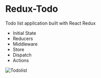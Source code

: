 # Redux-Todo

Todo list application built with React Redux

<ul>
  <li/>Initial State
  <li/>Reducers
  <li/>Middleware
  <li/>Store
  <li/>Dispatch
  <li/>Actions
</ul>

![Todolist](https://user-images.githubusercontent.com/82509653/220385063-1cd1f064-4872-4364-84bb-5313586ddba3.png)


